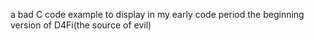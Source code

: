 a bad C code example to display in my early code period 
the beginning version of D4Fi(the source of evil)
